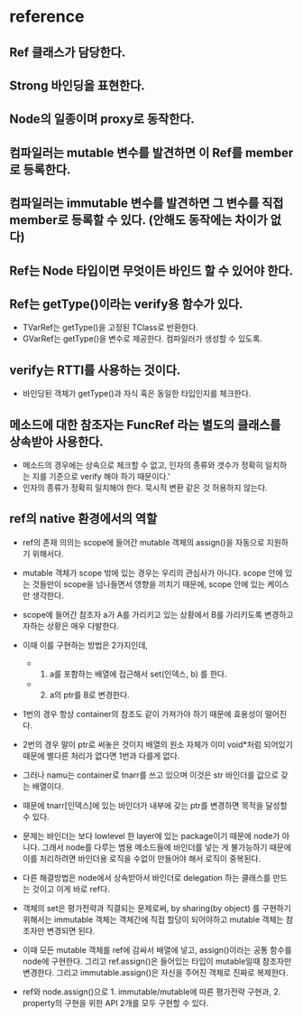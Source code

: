 # reference 

## Ref 클래스가 담당한다.

## Strong 바인딩을 표현한다.

## Node의 일종이며 proxy로 동작한다.

## 컴파일러는 mutable 변수를 발견하면 이 Ref를 member로 등록한다.

## 컴파일러는 immutable 변수를 발견하면 그 변수를 직접 member로 등록할 수 있다. (안해도 동작에는 차이가 없다)

## Ref는 Node 타입이면 무엇이든 바인드 할 수 있어야 한다.

## Ref는 getType()이라는 verify용 함수가 있다.
* TVarRef<T>는 getType()을 고정된 TClass<T>로 반환한다.
* GVarRef는 getType()을 변수로 제공한다. 컴파일러가 생성할 수 있도록. 

## verify는 RTTI를 사용하는 것이다.
* 바인딩된 객체가 getType()과 자식 혹은 동일한 타입인지를 체크한다. 

## 메소드에 대한 참조자는 FuncRef 라는 별도의 클래스를 상속받아 사용한다.
* 메소드의 경우에는 상속으로 체크할 수 없고, 인자의 종류와 갯수가 정확히
  일치하는 지를 기준으로 verify 해야 하기 때문이다.'
* 인자의 종류가 정확히 일치해야 한다. 묵시적 변환 같은 것 허용하지 않는다.

## ref의 native 환경에서의 역할

* ref의 존재 의의는 scope에 들어간 mutable 객체의 assign()을 자동으로 지원하기 위해서다.
* mutable 객체가 scope 밖에 있는 경우는 우리의 관심사가 아니다. scope 안에 있는 것들만이
  scope을 넘나들면서 영향을 끼치기 때문에, scope 안에 있는 케이스만 생각한다.
* scope에 들어간 참조자 a가 A를 가리키고 있는 상황에서 B를 가리키도록 변경하고자하는 상황은 매우 다발한다.
* 이때 이를 구현하는 방법은 2가지인데,
    - 1. a를 포함하는 배열에 접근해서 set(인덱스, b) 를 한다.
    - 2. a의 ptr를 B로 변경한다.
* 1번의 경우 항상 container의 참조도 같이 가져가야 하기 때문에 효용성이 떨어진다.
* 2번의 경우 말이 ptr로 써놓은 것이지 배열의 원소 자체가 이미 void*처럼 되어있기 때문에
  별다른 처리가 없다면 1번과 다를게 없다.
* 그러나 namu는 container로 tnarr를 쓰고 있으며 이것은 str 바인더를 값으로 갖는 배열이다.
* 때문에 tnarr[인덱스]에 있는 바인더가 내부에 갖는 ptr를 변경하면 목적을 달성할 수 있다.
* 문제는 바인더는 보다 lowlevel 한 layer에 있는 package이기 때문에 node가 아니다.
  그래서 node를 다루는 범용 메소드들에 바인더를 넣는 게 불가능하기 때문에 이를 처리하려면
  바인더용 로직을 수없이 만들어야 해서 로직이 중복된다.
* 다른 해결방법은 node에서 상속받아서 바인더로 delegation 하는 클래스를 만드는 것이고
  이게 바로 ref다.
* 객체의 set은 평가전략과 직결되는 문제로써, by sharing(by object) 를 구현하기 위해서는
  immutable 객체는 객체간에 직접 할당이 되어야하고 mutable 객체는 참조자만 변경되면 된다.
* 이때 모든 mutable 객체를 ref에 감싸서 배열에 넣고, assign()이라는 공통 함수를 node에 구현한다.
  그리고 ref.assign()은 들어있는 타입이 mutable일때 참조자만 변경한다.
  그리고 immutable.assign()은 자신을 주어진 객체로 진짜로 복제한다.

* ref와 node.assign()으로 1. immutable/mutable에 따른 평가전략 구현과, 2. property의 구현을 위한 API
  2개를 모두 구현할 수 있다.
